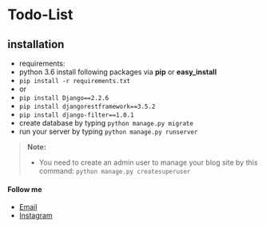 # Todo-List

installation
--------------------
- requirements:
- python 3.6 install following packages via **pip** or **easy_install**
- `pip install -r requirements.txt`
-  or
- `pip install Django==2.2.6`
- `pip install djangorestframework==3.5.2`
- `pip install django-filter==1.0.1`
- create database by typing `python manage.py migrate`
- run your server by typing `python manage.py runserver`  

> **Note:**
> - You need to create an admin user to manage your blog site by this command: `python manage.py createsuperuser`

#### Follow me
- [Email](https://hamidbahram2@gmail.com)
- [Instagram](https://www.instagram.com/_hamiid_bh/)
